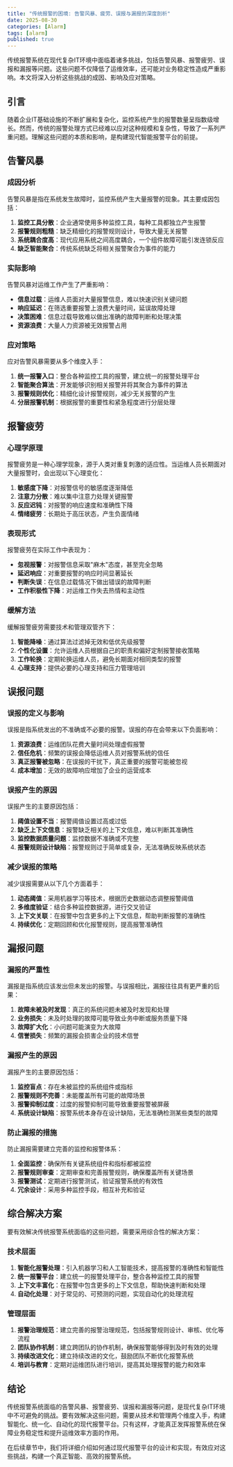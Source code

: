 ```yaml
---
title: "传统报警的困境: 告警风暴、疲劳、误报与漏报的深度剖析"
date: 2025-08-30
categories: [Alarm]
tags: [alarm]
published: true
---
```

传统报警系统在现代复杂IT环境中面临着诸多挑战，包括告警风暴、报警疲劳、误报和漏报等问题。这些问题不仅降低了运维效率，还可能对业务稳定性造成严重影响。本文将深入分析这些挑战的成因、影响及应对策略。

<!-- more -->

## 引言

随着企业IT基础设施的不断扩展和复杂化，监控系统产生的报警数量呈指数级增长。然而，传统的报警处理方式已经难以应对这种规模和复杂性，导致了一系列严重问题。理解这些问题的本质和影响，是构建现代智能报警平台的前提。

## 告警风暴

### 成因分析

告警风暴是指在系统发生故障时，监控系统产生大量报警的现象。其主要成因包括：

1. **监控工具分散**：企业通常使用多种监控工具，每种工具都独立产生报警
2. **报警规则粗糙**：缺乏精细化的报警规则设计，导致大量无关报警
3. **系统耦合度高**：现代应用系统之间高度耦合，一个组件故障可能引发连锁反应
4. **缺乏智能聚合**：传统系统缺乏将相关报警聚合为事件的能力

### 实际影响

告警风暴对运维工作产生了严重影响：

- **信息过载**：运维人员面对大量报警信息，难以快速识别关键问题
- **响应延迟**：在筛选重要报警上浪费大量时间，延误故障处理
- **决策困难**：信息过载导致难以做出准确的故障判断和处理决策
- **资源浪费**：大量人力资源被无效报警占用

### 应对策略

应对告警风暴需要从多个维度入手：

1. **统一报警入口**：整合各种监控工具的报警，建立统一的报警处理平台
2. **智能聚合算法**：开发能够识别相关报警并将其聚合为事件的算法
3. **报警规则优化**：精细化设计报警规则，减少无关报警的产生
4. **分层报警机制**：根据报警的重要性和紧急程度进行分层处理

## 报警疲劳

### 心理学原理

报警疲劳是一种心理学现象，源于人类对重复刺激的适应性。当运维人员长期面对大量报警时，会出现以下心理变化：

1. **敏感度下降**：对报警信号的敏感度逐渐降低
2. **注意力分散**：难以集中注意力处理关键报警
3. **反应迟钝**：对报警的响应速度和准确性下降
4. **情绪疲劳**：长期处于高压状态，产生负面情绪

### 表现形式

报警疲劳在实际工作中表现为：

- **忽视报警**：对报警信息采取"麻木"态度，甚至完全忽略
- **延迟响应**：对重要报警的响应时间显著延长
- **判断失误**：在信息过载情况下做出错误的故障判断
- **工作积极性下降**：对运维工作失去热情和主动性

### 缓解方法

缓解报警疲劳需要技术和管理双管齐下：

1. **智能降噪**：通过算法过滤掉无效和低优先级报警
2. **个性化设置**：允许运维人员根据自己的职责和偏好定制报警接收策略
3. **工作轮换**：定期轮换运维人员，避免长期面对相同类型的报警
4. **心理支持**：提供必要的心理支持和压力管理培训

## 误报问题

### 误报的定义与影响

误报是指系统发出的不准确或不必要的报警。误报的存在会带来以下负面影响：

1. **资源浪费**：运维团队花费大量时间处理虚假报警
2. **信任危机**：频繁的误报会降低运维人员对报警系统的信任
3. **真正报警被忽略**：在误报的干扰下，真正重要的报警可能被忽视
4. **成本增加**：无效的故障响应增加了企业的运营成本

### 误报产生的原因

误报产生的主要原因包括：

1. **阈值设置不当**：报警阈值设置过高或过低
2. **缺乏上下文信息**：报警缺乏相关的上下文信息，难以判断其准确性
3. **监控数据质量问题**：监控数据不准确或不完整
4. **报警规则设计缺陷**：报警规则过于简单或复杂，无法准确反映系统状态

### 减少误报的策略

减少误报需要从以下几个方面着手：

1. **动态阈值**：采用机器学习等技术，根据历史数据动态调整报警阈值
2. **多维度验证**：结合多种监控数据源，进行交叉验证
3. **上下文关联**：在报警中包含更多的上下文信息，帮助判断报警的准确性
4. **持续优化**：定期回顾和优化报警规则，提高报警准确性

## 漏报问题

### 漏报的严重性

漏报是指系统应该发出但未发出的报警。与误报相比，漏报往往具有更严重的后果：

1. **故障未被及时发现**：真正的系统问题未被及时发现和处理
2. **业务损失**：未及时处理的故障可能导致业务中断或服务质量下降
3. **故障扩大化**：小问题可能演变为大故障
4. **信誉损失**：频繁的漏报会损害企业的技术信誉

### 漏报产生的原因

漏报产生的主要原因包括：

1. **监控盲点**：存在未被监控的系统组件或指标
2. **报警规则不完善**：未能覆盖所有可能的故障场景
3. **报警抑制过度**：过度的报警抑制可能导致重要报警被屏蔽
4. **系统设计缺陷**：报警系统本身存在设计缺陷，无法准确检测某些类型的故障

### 防止漏报的措施

防止漏报需要建立完善的监控和报警体系：

1. **全面监控**：确保所有关键系统组件和指标都被监控
2. **报警规则审查**：定期审查和完善报警规则，确保覆盖所有关键场景
3. **报警测试**：定期进行报警测试，验证报警系统的有效性
4. **冗余设计**：采用多种监控手段，相互补充和验证

## 综合解决方案

要有效解决传统报警系统面临的这些问题，需要采用综合性的解决方案：

### 技术层面

1. **智能化报警处理**：引入机器学习和人工智能技术，提高报警的准确性和智能性
2. **统一报警平台**：建立统一的报警处理平台，整合各种监控工具的报警
3. **上下文丰富化**：在报警中包含更多的上下文信息，帮助快速判断和处理
4. **自动化处理**：对于常见的、可预测的问题，实现自动化的处理流程

### 管理层面

1. **报警治理规范**：建立完善的报警治理规范，包括报警规则设计、审核、优化等流程
2. **团队协作机制**：建立跨团队的协作机制，确保报警能够得到及时有效的处理
3. **持续改进文化**：建立持续改进的文化，鼓励团队不断优化报警系统
4. **培训与教育**：定期对运维团队进行培训，提高其处理报警的能力和效率

## 结论

传统报警系统面临的告警风暴、报警疲劳、误报和漏报等问题，是现代复杂IT环境中不可避免的挑战。要有效解决这些问题，需要从技术和管理两个维度入手，构建智能化、统一化、自动化的现代报警平台。只有这样，才能真正发挥报警系统在保障业务稳定性和提升运维效率方面的作用。

在后续章节中，我们将详细介绍如何通过现代报警平台的设计和实现，有效应对这些挑战，构建一个真正智能、高效的报警系统。